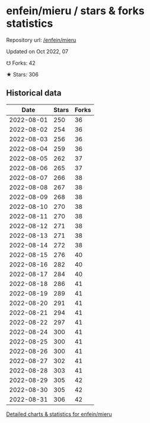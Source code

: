 # enfein/mieru / stars & forks statistics

Repository url: [/enfein/mieru](https://github.com/enfein/mieru)

Updated on Oct 2022, 07

☋ Forks: 42

★ Stars: 306

## Historical data
| Date | Stars | Forks |
|------|-------|-------|
| 2022-08-01 | 250 | 36 | 
| 2022-08-02 | 254 | 36 | 
| 2022-08-03 | 256 | 36 | 
| 2022-08-04 | 259 | 36 | 
| 2022-08-05 | 262 | 37 | 
| 2022-08-06 | 265 | 37 | 
| 2022-08-07 | 266 | 38 | 
| 2022-08-08 | 267 | 38 | 
| 2022-08-09 | 268 | 38 | 
| 2022-08-10 | 270 | 38 | 
| 2022-08-11 | 270 | 38 | 
| 2022-08-12 | 271 | 38 | 
| 2022-08-13 | 271 | 38 | 
| 2022-08-14 | 272 | 38 | 
| 2022-08-15 | 276 | 40 | 
| 2022-08-16 | 282 | 40 | 
| 2022-08-17 | 284 | 40 | 
| 2022-08-18 | 286 | 41 | 
| 2022-08-19 | 289 | 41 | 
| 2022-08-20 | 291 | 41 | 
| 2022-08-21 | 294 | 41 | 
| 2022-08-22 | 297 | 41 | 
| 2022-08-24 | 300 | 41 | 
| 2022-08-25 | 300 | 41 | 
| 2022-08-26 | 300 | 41 | 
| 2022-08-27 | 302 | 41 | 
| 2022-08-28 | 303 | 41 | 
| 2022-08-29 | 305 | 42 | 
| 2022-08-30 | 305 | 42 | 
| 2022-08-31 | 306 | 42 | 


[Detailed charts & statistics for enfein/mieru](https://reviewgithub.com/rep/enfein/mieru)
